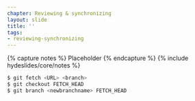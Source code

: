 ```yaml
---
chapter: Reviewing & synchronizing
layout: slide
title: ''
tags:
- reviewing-synchronizing
---
```


{% capture notes %}
Placeholder
{% endcapture %}
{% include hydeslides/core/notes %}


```bash
$ git fetch <URL> <branch>
$ git checkout FETCH_HEAD
$ git branch <newbranchname> FETCH_HEAD
```
